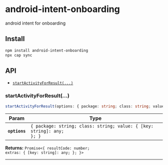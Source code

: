 # android-intent-onboarding

android intent for onboarding

## Install

```bash
npm install android-intent-onboarding
npx cap sync
```

## API

<docgen-index>

* [`startActivityForResult(...)`](#startactivityforresult)

</docgen-index>

<docgen-api>
<!--Update the source file JSDoc comments and rerun docgen to update the docs below-->

### startActivityForResult(...)

```typescript
startActivityForResult(options: { package: string; class: string; value: { [key: string]: any; }; }) => Promise<{ resultCode: number; extras: { [key: string]: any; }; }>
```

| Param         | Type                                                                             |
| ------------- | -------------------------------------------------------------------------------- |
| **`options`** | <code>{ package: string; class: string; value: { [key: string]: any; }; }</code> |

**Returns:** <code>Promise&lt;{ resultCode: number; extras: { [key: string]: any; }; }&gt;</code>

--------------------

</docgen-api>
